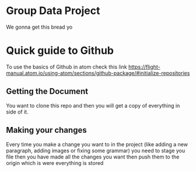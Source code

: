 # Group Data Project 

We gonna get this bread yo

# Quick guide to Github

To use the basics of Github in atom
check this link 
https://flight-manual.atom.io/using-atom/sections/github-package/#initialize-repositories

## Getting the Document
You want to clone this repo and then
you will get a copy of everything in 
side of it.

## Making your changes

Every time you make a change you want
to in the project (like adding a new
paragraph, adding images or fixing some
grammar) you need to stage you file 
then you have made all the changes you 
want then push them to the origin 
which is were everything is stored 

